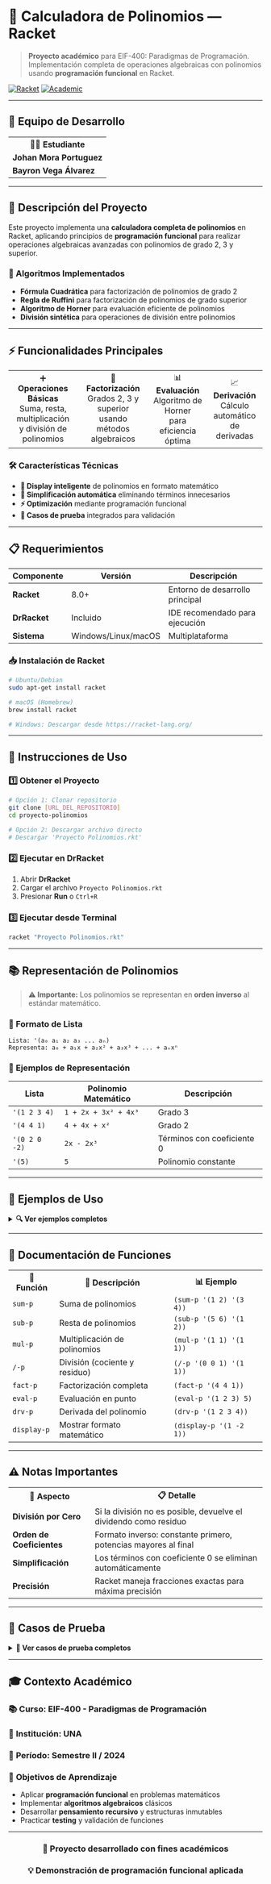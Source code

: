 # 📐 Calculadora de Polinomios — Racket

> **Proyecto académico** para EIF-400: Paradigmas de Programación. Implementación completa de operaciones algebraicas con polinomios usando **programación funcional** en Racket.

[![Racket](https://img.shields.io/badge/Racket-9F1D20?style=flat&logo=racket&logoColor=white)](https://racket-lang.org/)
[![Academic](https://img.shields.io/badge/Proyecto-Académico-green?style=flat)](https://github.com)

---

## 👥 Equipo de Desarrollo

<div align="center">
<table>
<tr>
<th>🧑‍💻 Estudiante</th>
</tr>
<tr>
<td><b>Johan Mora Portuguez</b></td>
</tr>
<tr>
<td><b>Bayron Vega Álvarez</b></td>
</tr>
</table>
</div>

---

## 🎯 Descripción del Proyecto

Este proyecto implementa una **calculadora completa de polinomios** en Racket, aplicando principios de **programación funcional** para realizar operaciones algebraicas avanzadas con polinomios de grado 2, 3 y superior.

### 🔬 Algoritmos Implementados
- **Fórmula Cuadrática** para factorización de polinomios de grado 2
- **Regla de Ruffini** para factorización de polinomios de grado superior
- **Algoritmo de Horner** para evaluación eficiente de polinomios
- **División sintética** para operaciones de división entre polinomios

---

## ⚡ Funcionalidades Principales

<div align="center">
<table>
<tr>
<td align="center">➕<br><b>Operaciones Básicas</b><br>Suma, resta, multiplicación<br>y división de polinomios</td>
<td align="center">🧮<br><b>Factorización</b><br>Grados 2, 3 y superior<br>usando métodos algebraicos</td>
<td align="center">📊<br><b>Evaluación</b><br>Algoritmo de Horner<br>para eficiencia óptima</td>
<td align="center">📈<br><b>Derivación</b><br>Cálculo automático<br>de derivadas</td>
</tr>
</table>
</div>

### 🛠️ Características Técnicas
- **🎨 Display inteligente** de polinomios en formato matemático
- **🔧 Simplificación automática** eliminando términos innecesarios  
- **⚡ Optimización** mediante programación funcional
- **🧪 Casos de prueba** integrados para validación

---

## 📋 Requerimientos

| Componente | Versión | Descripción |
|------------|---------|-------------|
| **Racket** | 8.0+ | Entorno de desarrollo principal |
| **DrRacket** | Incluido | IDE recomendado para ejecución |
| **Sistema** | Windows/Linux/macOS | Multiplataforma |

### 📥 Instalación de Racket
```bash
# Ubuntu/Debian
sudo apt-get install racket

# macOS (Homebrew)
brew install racket

# Windows: Descargar desde https://racket-lang.org/
```

---

## 🚀 Instrucciones de Uso

### 1️⃣ **Obtener el Proyecto**
```bash
# Opción 1: Clonar repositorio
git clone [URL_DEL_REPOSITORIO]
cd proyecto-polinomios

# Opción 2: Descargar archivo directo
# Descargar 'Proyecto Polinomios.rkt'
```

### 2️⃣ **Ejecutar en DrRacket**
1. Abrir **DrRacket**
2. Cargar el archivo `Proyecto Polinomios.rkt`
3. Presionar **Run** o `Ctrl+R`

### 3️⃣ **Ejecutar desde Terminal**
```bash
racket "Proyecto Polinomios.rkt"
```

---

## 📚 Representación de Polinomios

> **⚠️ Importante:** Los polinomios se representan en **orden inverso** al estándar matemático.

### 🔢 Formato de Lista
```racket
Lista: '(a₀ a₁ a₂ a₃ ... aₙ)
Representa: a₀ + a₁x + a₂x² + a₃x³ + ... + aₙxⁿ
```

### 📝 Ejemplos de Representación
| Lista | Polinomio Matemático | Descripción |
|-------|---------------------|-------------|
| `'(1 2 3 4)` | `1 + 2x + 3x² + 4x³` | Grado 3 |
| `'(4 4 1)` | `4 + 4x + x²` | Grado 2 |
| `'(0 2 0 -2)` | `2x - 2x³` | Términos con coeficiente 0 |
| `'(5)` | `5` | Polinomio constante |

---

## 🧪 Ejemplos de Uso

<details>
<summary><b>🔍 Ver ejemplos completos</b></summary>

### ➕ **Operaciones Básicas**
```racket
;; Suma de polinomios
(sum-p '(1 2 3) '(4 5 6))    ; (1+2x+3x²) + (4+5x+6x²) = 5+7x+9x²

;; Resta de polinomios  
(sub-p '(5 7 9) '(1 2 3))    ; (5+7x+9x²) - (1+2x+3x²) = 4+5x+6x²

;; Multiplicación
(mul-p '(1 1) '(1 1))        ; (1+x)(1+x) = 1+2x+x²
```

### 🧮 **Factorización**
```racket
;; Factorización cuadrática
(fact-p '(4 4 1))            ; 4 + 4x + x² → factores
(fact-p '(-6 1 1))           ; -6 + x + x² → factores

;; Factorización cúbica
(fact-p '(0 2 0 -2))         ; 2x - 2x³ → factores
```

### 📊 **Evaluación y Derivación**
```racket
;; Evaluación usando Horner
(eval-p '(1 2 3) 2)          ; Evalúa 1+2x+3x² en x=2 → 17

;; Derivación
(drv-p '(18 0 9 0 6))        ; Deriva 18+9x²+6x⁴ → 18x+24x³
```

### ➗ **División de Polinomios**
```racket
;; División con cociente y residuo
(/-p '(8 -5 4 1) '(1 -2 1))  ; Divide (8-5x+4x²+x³)÷(1-2x+x²)

;; Mostrar resultados en formato matemático
(display-p '(6 1))           ; Muestra: 6 + x
(display-p '(2 6))           ; Muestra: 2 + 6x
```

</details>

---

## 📖 Documentación de Funciones

<div align="center">
<table>
<tr>
<th>🔧 Función</th>
<th>📝 Descripción</th>
<th>📊 Ejemplo</th>
</tr>
<tr>
<td><code>sum-p</code></td>
<td>Suma de polinomios</td>
<td><code>(sum-p '(1 2) '(3 4))</code></td>
</tr>
<tr>
<td><code>sub-p</code></td>
<td>Resta de polinomios</td>
<td><code>(sub-p '(5 6) '(1 2))</code></td>
</tr>
<tr>
<td><code>mul-p</code></td>
<td>Multiplicación de polinomios</td>
<td><code>(mul-p '(1 1) '(1 1))</code></td>
</tr>
<tr>
<td><code>/-p</code></td>
<td>División (cociente y residuo)</td>
<td><code>(/-p '(0 0 1) '(1 1))</code></td>
</tr>
<tr>
<td><code>fact-p</code></td>
<td>Factorización completa</td>
<td><code>(fact-p '(4 4 1))</code></td>
</tr>
<tr>
<td><code>eval-p</code></td>
<td>Evaluación en punto</td>
<td><code>(eval-p '(1 2 3) 5)</code></td>
</tr>
<tr>
<td><code>drv-p</code></td>
<td>Derivada del polinomio</td>
<td><code>(drv-p '(1 2 3 4))</code></td>
</tr>
<tr>
<td><code>display-p</code></td>
<td>Mostrar formato matemático</td>
<td><code>(display-p '(1 -2 1))</code></td>
</tr>
</table>
</div>

---

## ⚠️ Notas Importantes

<div align="center">
<table>
<tr>
<th>🎯 Aspecto</th>
<th>📋 Detalle</th>
</tr>
<tr>
<td><b>División por Cero</b></td>
<td>Si la división no es posible, devuelve el dividendo como residuo</td>
</tr>
<tr>
<td><b>Orden de Coeficientes</b></td>
<td>Formato inverso: constante primero, potencias mayores al final</td>
</tr>
<tr>
<td><b>Simplificación</b></td>
<td>Los términos con coeficiente 0 se eliminan automáticamente</td>
</tr>
<tr>
<td><b>Precisión</b></td>
<td>Racket maneja fracciones exactas para máxima precisión</td>
</tr>
</table>
</div>

---

## 🧪 Casos de Prueba

<details>
<summary><b>🔬 Ver casos de prueba completos</b></summary>

```racket
;; Pruebas de Factorización
(fact-p '(4 4 1))          ; Caso: x² + 4x + 4 = (x+2)²
(fact-p '(-6 1 1))         ; Caso: x² + x - 6 = (x+3)(x-2)
(fact-p '(0 2 0 -2))       ; Caso: 2x - 2x³ = 2x(1-x²)

;; Pruebas de Evaluación
(eval-p '(1 2 3) 0)        ; f(0) = 1
(eval-p '(1 2 3) 1)        ; f(1) = 6  
(eval-p '(1 2 3) -1)       ; f(-1) = 2

;; Pruebas de División
(/-p '(1 0 1) '(1 1))      ; (x²+1) ÷ (x+1)
(/-p '(8 0 0 1) '(2 1))    ; (x³+8) ÷ (x+2)
```

</details>

---

## 🎓 Contexto Académico

### 📚 **Curso:** EIF-400 - Paradigmas de Programación
### 🏫 **Institución:** UNA
### 📅 **Período:** Semestre II / 2024

### 🎯 **Objetivos de Aprendizaje**
- Aplicar **programación funcional** en problemas matemáticos
- Implementar **algoritmos algebraicos** clásicos
- Desarrollar **pensamiento recursivo** y estructuras inmutables
- Practicar **testing** y validación de funciones

---


<div align="center">

### 🎯 **Proyecto desarrollado con fines académicos**
### 💡 **Demonstración de programación funcional aplicada**

</div>
